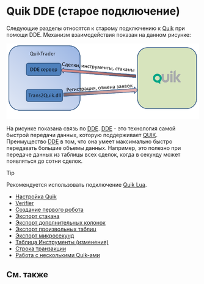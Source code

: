 # Quik DDE (старое подключение)

Следующие разделы относятся к старому подключению к [Quik](Quik.md) при помощи DDE. Механизм взаимодействия показан на данном рисунке:

![quiktrader](../images/QuikTrader.png)

На рисунке показана связь по [DDE](https://en.wikipedia.org/wiki/Dynamic_Data_Exchange). [DDE](https://en.wikipedia.org/wiki/Dynamic_Data_Exchange) \- это технология самой быстрой передачи данных, которую поддерживает [QUIK](https://arqatech.com/ru/products/quik/). Преимущество [DDE](https://en.wikipedia.org/wiki/Dynamic_Data_Exchange) в том, что она умеет максимально быстро передавать большие объемы данных. Например, это полезно при передаче данных из таблицы всех сделок, когда в секунду может появляться до сотни сделок. 

> [!TIP]
> Рекомендуется использовать подключение [Quik Lua](QuikLua.md).

- [Настройка Quik](QuikSetup.md)
- [Verifier](QuikVerifier.md)
- [Создание первого робота](QuikFirstStrategy.md)
- [Экспорт стакана](QuikQuotesByDde.md)
- [Экспорт дополнительных колонок](QuikExtendedInfoByDde.md)
- [Экспорт произвольных таблиц](QuikAnyTableByDde.md)
- [Экспорт микросекунд](QuikMksByDde.md)
- [Таблица Инструменты (изменения)](QuikSecuritiesChangesTable.md)
- [Строка транзакции](QuikFormatTransaction.md)
- [Работа с несколькими Quik\-ами](QuikFew.md)

## См. также
